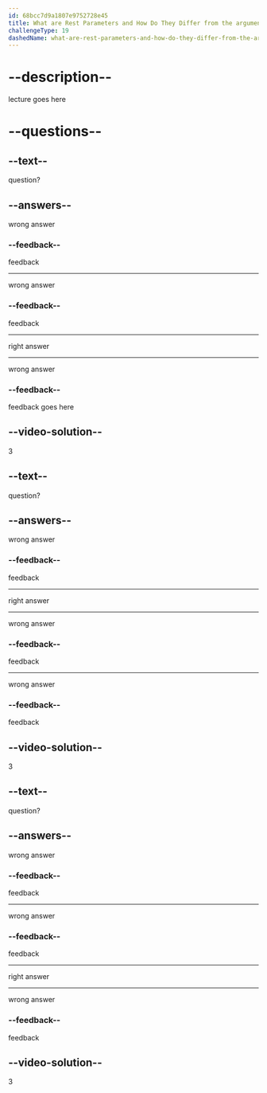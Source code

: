 ```yaml
---
id: 68bcc7d9a1807e9752728e45
title: What are Rest Parameters and How Do They Differ from the arguments Object?
challengeType: 19
dashedName: what-are-rest-parameters-and-how-do-they-differ-from-the-arguments-object
---
```


# --description--

lecture goes here


# --questions--

## --text--

question?

## --answers--

wrong answer

### --feedback--

feedback

---

wrong answer

### --feedback--

feedback

---

right answer

---

wrong answer

### --feedback--

feedback goes here

## --video-solution--

3

## --text--

question?

## --answers--

wrong answer

### --feedback--

feedback

---

right answer

---

wrong answer

### --feedback--

feedback

---

wrong answer

### --feedback--

feedback

## --video-solution--

3

## --text--

question?

## --answers--

wrong answer

### --feedback--

feedback

---

wrong answer

### --feedback--

feedback

---

right answer

---

wrong answer

### --feedback--

feedback

## --video-solution--

3
